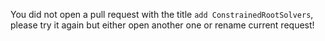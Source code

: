 You did not open a pull request with the title `add ConstrainedRootSolvers`,
please try it again but either open another one or rename current request!

